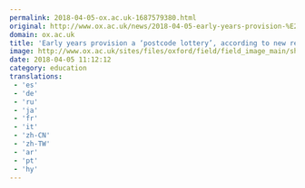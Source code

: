 ```yaml
---
permalink: 2018-04-05-ox.ac.uk-1687579380.html
original: http://www.ox.ac.uk/news/2018-04-05-early-years-provision-%E2%80%98postcode-lottery%E2%80%99-according-new-report
domain: ox.ac.uk
title: 'Early years provision a ‘postcode lottery’, according to new report | University of Oxford'
image: http://www.ox.ac.uk/sites/files/oxford/field/field_image_main/shutterstock_274014806.jpg
date: 2018-04-05 11:12:12
category: education
translations: 
 - 'es'
 - 'de'
 - 'ru'
 - 'ja'
 - 'fr'
 - 'it'
 - 'zh-CN'
 - 'zh-TW'
 - 'ar'
 - 'pt'
 - 'hy'
---
```


